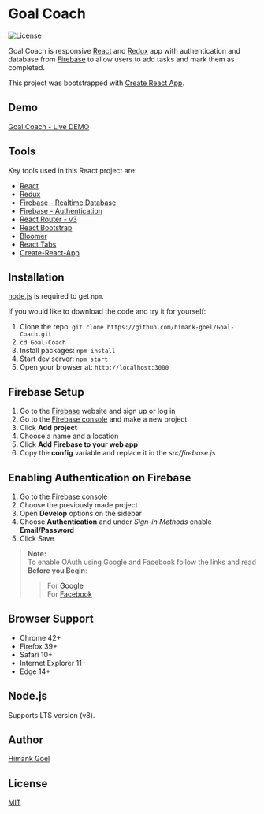 # Goal Coach

[![License](https://img.shields.io/badge/license-MIT-blue.svg?style=flat-square)](https://github.com/himank-goel/Goal-Coach/blob/master/LICENSE)

Goal Coach is responsive [React](http://facebook.github.io/react/index.html) and [Redux](https://redux.js.org/) app with authentication and database from [Firebase](https://firebase.google.com/) to allow users to add tasks and mark them as completed.

This project was bootstrapped with [Create React App](https://github.com/facebookincubator/create-react-app).

## Demo
[Goal Coach - Live DEMO](https://himank-goel.github.io/Goal-Coach/)

## Tools
Key tools used in this React project are:

* [React](http://facebook.github.io/react/index.html)
* [Redux](https://redux.js.org/)
* [Firebase - Realtime Database](https://firebase.google.com/products/realtime-database/)
* [Firebase - Authentication](https://firebase.google.com/products/auth/)
* [React Router - v3](https://github.com/ReactTraining/react-router)
* [React Bootstrap](https://react-bootstrap.github.io/)
* [Bloomer](https://bloomer.js.org/)
* [React Tabs](https://github.com/reactjs/react-tabs)
* [Create-React-App](https://github.com/facebookincubator/create-react-app)

## Installation
[node.js](http://nodejs.org/download/) is required to get ``npm``.

If you would like to download the code and try it for yourself:

1. Clone the repo: `git clone https://github.com/himank-goel/Goal-Coach.git`
2. `cd Goal-Coach`
2. Install packages: `npm install`
3. Start dev server: `npm start`
4. Open your browser at: `http://localhost:3000`

## Firebase Setup

1. Go to the [Firebase](http://firebase.com/) website and sign up or log in
2. Go to the [Firebase console](https://console.firebase.google.com/) and make a new project
3. Click **Add project**
4. Choose a name and a location
5. Click **Add Firebase to your web app** 
6. Copy the **config** variable and replace it in the *src/firebase.js*

## Enabling Authentication on Firebase

1. Go to the [Firebase console](https://console.firebase.google.com/)
2. Choose the previously made project
3. Open **Develop** options on the sidebar
4. Choose **Authentication** and under *Sign-in Methods* enable **Email/Password** 
5. Click Save
 > **Note:**  
   >  To enable OAuth using Google and Facebook follow the links and read **Before you Begin**:
 >  >For [Google](https://firebase.google.com/docs/auth/web/google-signin#before_you_begin)  
 >  >For [Facebook](https://firebase.google.com/docs/auth/web/facebook-login#before_you_begin)
  
## Browser Support

- Chrome 42+
- Firefox 39+
- Safari 10+ 
- Internet Explorer 11+ 
- Edge 14+

## Node.js
Supports LTS version (v8).

## Author
[Himank Goel](https://himank-goel.github.io/Portfolio-Website/)

## License
[MIT](https://github.com/himank-goel/Goal-Coach/blob/master/LICENSE)
